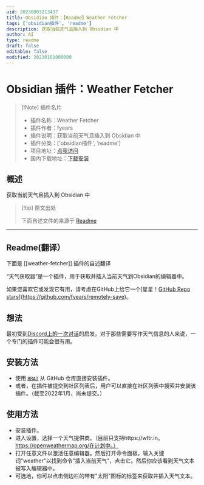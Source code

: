 ```yaml
---
uid: 20230803213437
title: Obsidian 插件：【Readme】Weather Fetcher
tags: ['obsidian插件', 'readme']
description: 获取当前天气且插入到 Obsidian 中
author: AI
type: readme
draft: false
editable: false
modified: 20230101000000
---
```


# Obsidian 插件：Weather Fetcher

> [!Note] 插件名片
> - 插件名称：Weather Fetcher
> - 插件作者：fyears
> - 插件说明：获取当前天气且插入到 Obsidian 中
> - 插件分类：['obsidian插件', 'readme']
> - 项目地址：[点我访问](https://github.com/fyears/weather-fetcher)
> - 国内下载地址：[下载安装](https://pkmer.cn/products/plugin/pluginMarket/?weather-fetcher)

## 概述

获取当前天气且插入到 Obsidian 中



> [!tip] 原文出处
> 
>下面自述文件的来源于 [Readme](https://ghproxy.net/https://raw.githubusercontent.com/fyears/weather-fetcher/main/README.md)
> 

---

## Readme(翻译）

下面是 [[weather-fetcher]] 插件的自述翻译



“天气获取器”是一个插件，用于获取并插入当前天气到Obsidian的编辑器中。

如果您喜欢它或发现它有用，请考虑在GitHub上给它一个[星星！[GitHub Repo stars](https://img.shields.io/github/stars/fyears/weather-fetcher?style=social)](https://github.com/fyears/remotely-save)。

## 想法

最初受到[Discord上的一次对话](https://discord.com/channels/686053708261228577/840286238928797736/930637892546609202)的启发。对于那些需要写作天气信息的人来说，一个专门的插件可能会很有用。

## 安装方法

- 使用 [`BRAT`](https://github.com/TfTHacker/obsidian42-brat) 从 GitHub 仓库直接安装插件。
- 或者，在插件被提交到社区列表后，用户可以直接在社区列表中搜索并安装该插件。（截至2022年1月，尚未提交。）

## 使用方法

- 安装插件。
- 进入设置，选择一个天气提供商。（目前只支持https://wttr.in。https://openweathermap.org/在计划中。）
- 打开任意文件以激活任意编辑器。然后打开命令面板，输入关键词"weather"以找到命令"插入当前天气"，点击它。然后你应该看到天气文本被写入编辑器中。
- 可选地，你可以点击侧边栏的带有"太阳"图标的标签来获取并插入天气文本。



